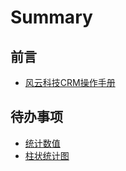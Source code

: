 # Summary

## 前言

* [风云科技CRM操作手册](README.md)

## 待办事项

* [统计数值](tong-ji-shu-zhi.md)
* [柱状统计图](zhu-zhuang-tong-ji-tu.md)

